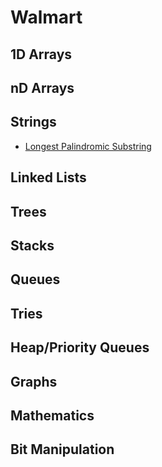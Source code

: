 # Walmart

## 1D Arrays

## nD Arrays

## Strings

* [Longest Palindromic Substring](../problem-solutions/string-problems/longest-palindromic-substring.md)

## Linked Lists

## Trees

## Stacks

## Queues

## Tries

## Heap/Priority Queues

## Graphs

## Mathematics

## Bit Manipulation



